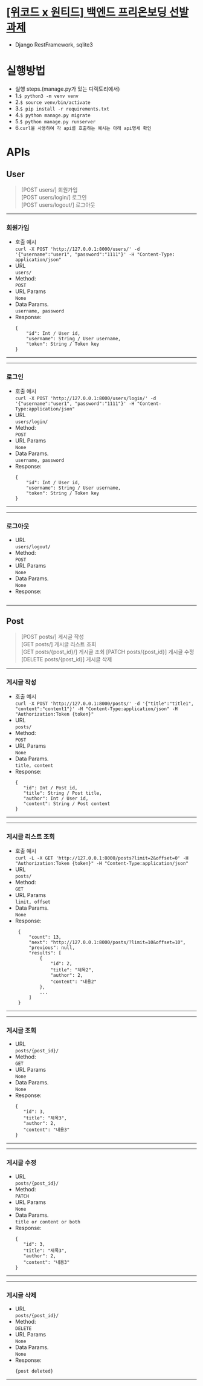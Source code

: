 # [[위코드 x 원티드] 백엔드 프리온보딩 선발 과제](https://www.notion.so/x-2f1edca34653419d8e109df1816197c2)

- Django RestFramework, sqlite3
# 실행방법
- 실행 steps.(manage.py가 있는 디렉토리에서)  
- 1.`$ python3 -m venv venv`
- 2.`$ source venv/bin/activate`
- 3.`$ pip install -r requirements.txt`
- 4.`$ python manage.py migrate`
- 5.`$ python manage.py runserver`   
- 6.`curl을 사용하여 각 api를 호출하는 예시는 아래 api명세 확인`

# APIs

## User
> [POST users/] 회원가입  
> [POST users/login/] 로그인  
> [POST users/logout/] 로그아웃

***

### 회원가입   
* 호출 예시   
`curl -X POST 'http://127.0.0.1:8000/users/' -d '{"username":"user1", "password":"1111"}' -H "Content-Type: application/json"`   
* URL   
`users/`   
* Method:   
`POST`   
* URL Params   
`None`   
* Data Params.  
`username, password`               
* Response:   
   ```
   {
       "id": Int / User id,   
       "username": String / User username,   
       "token": String / Token key  
   } 
  ```      
***

***

### 로그인  
* 호출 예시   
`curl -X POST 'http://127.0.0.1:8000/users/login/' -d '{"username":"user1", "password":"1111"}' -H "Content-Type:application/json"`   
* URL   
`users/login/`   
* Method:   
`POST`   
* URL Params   
`None`   
* Data Params.  
`username, password`               
* Response:   
   ```
   {
       "id": Int / User id,   
       "username": String / User username,   
       "token": String / Token key  
   } 
  ```      
***

***
### 로그아웃    
   
* URL   
`users/logout/`   
* Method:   
`POST`   
* URL Params   
`None`   
* Data Params.  
`None`               
* Response:   
   ```
   
  ```      
***

## Post
> [POST posts/] 게시글 작성  
> [GET posts/] 게시글 리스트 조회  
> [GET posts/{post_id}/] 게시글 조회
> [PATCH posts/{post_id}] 게시글 수정
> [DELETE posts/{post_id}] 게시글 삭제

***

### 게시글 작성   
* 호출 예시   
`curl -X POST 'http://127.0.0.1:8000/posts/' -d '{"title":"title1", "content":"content1"}' -H "Content-Type:application/json" -H "Authorization:Token {token}"`   
* URL   
`posts/`   
* Method:   
`POST`   
* URL Params   
`None`   
* Data Params.  
`title, content`               
* Response:   
   ```
   {
      "id": Int / Post id,
      "title": String / Post title,
      "author": Int / User id,
      "content": String / Post content  
   } 
  ```      
***

***

### 게시글 리스트 조회  
* 호출 예시   
`curl -L -X GET 'http://127.0.0.1:8000/posts?limit=2&offset=0' -H "Authorization:Token {token}" -H "Content-Type:application/json"`   
* URL   
`posts/`   
* Method:   
`GET`   
* URL Params   
`limit, offset`   
* Data Params.  
`None`               
* Response:   
   ```
    {
        "count": 13,
        "next": "http://127.0.0.1:8000/posts/?limit=10&offset=10",
        "previous": null,
        "results": [
            {
                "id": 2,
                "title": "제목2",
                "author": 2,
                "content": "내용2"
            },
            ...
        ]
    } 
  ```      
***

***
### 게시글 조회    
   
* URL   
`posts/{post_id}/`   
* Method:   
`GET`   
* URL Params   
`None`   
* Data Params.  
`None`               
* Response:   
   ```
   {
      "id": 3,
      "title": "제목3",
      "author": 2,
      "content": "내용3"
   }
  ```      
***

***
### 게시글 수정    
   
* URL   
`posts/{post_id}/`   
* Method:   
`PATCH`   
* URL Params   
`None`   
* Data Params.  
`title or content or both`               
* Response:   
   ```
   {
      "id": 3,
      "title": "제목3",
      "author": 2,
      "content": "내용3"
   }
  ```      
***

***
### 게시글 삭제    
   
* URL   
`posts/{post_id}/`   
* Method:   
`DELETE`   
* URL Params   
`None`   
* Data Params.  
`None`               
* Response:   
   ```
   {post deleted}
  ```      
***
